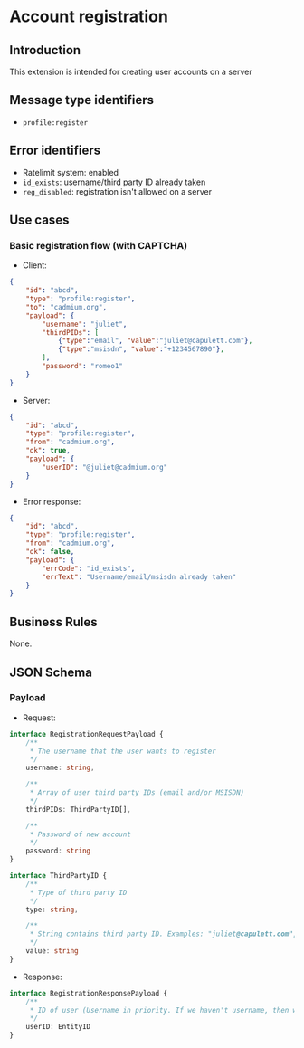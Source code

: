 # Account registration

## Introduction

This extension is intended for creating user accounts on a server  

## Message type identifiers

- `profile:register`

## Error identifiers

- Ratelimit system: enabled
- `id_exists`: username/third party ID already taken
- `reg_disabled`: registration isn't allowed on a server

## Use cases

### Basic registration flow (with CAPTCHA)

- Client:

```json
{
    "id": "abcd",
    "type": "profile:register",
    "to": "cadmium.org",
    "payload": {
        "username": "juliet",
        "thirdPIDs": [
            {"type":"email", "value":"juliet@capulett.com"},
            {"type":"msisdn", "value":"+1234567890"},
        ],
        "password": "romeo1"
    }
}
```

- Server:

```json
{
    "id": "abcd",
    "type": "profile:register",
    "from": "cadmium.org",
    "ok": true,
    "payload": {
        "userID": "@juliet@cadmium.org"
    }
}
```

- Error response:

```json
{
    "id": "abcd",
    "type": "profile:register",
    "from": "cadmium.org",
    "ok": false,
    "payload": {
        "errCode": "id_exists",
        "errText": "Username/email/msisdn already taken"
    }
}
```

## Business Rules

None.

## JSON Schema

### Payload

- Request:

```typescript
interface RegistrationRequestPayload {
    /**
     * The username that the user wants to register
     */
    username: string,

    /**
     * Array of user third party IDs (email and/or MSISDN)
     */
    thirdPIDs: ThirdPartyID[],

    /**
     * Password of new account
     */
    password: string
}

interface ThirdPartyID {
    /**
     * Type of third party ID
     */
    type: string,

    /**
     * String contains third party ID. Examples: "juliet@capulett.com", "+1234567890".
     */
    value: string
}
```

- Response:

```typescript
interface RegistrationResponsePayload {
    /**
     * ID of user (Username in priority. If we haven't username, then we put to this field one of user's third party IDs)
     */
    userID: EntityID
}
```
